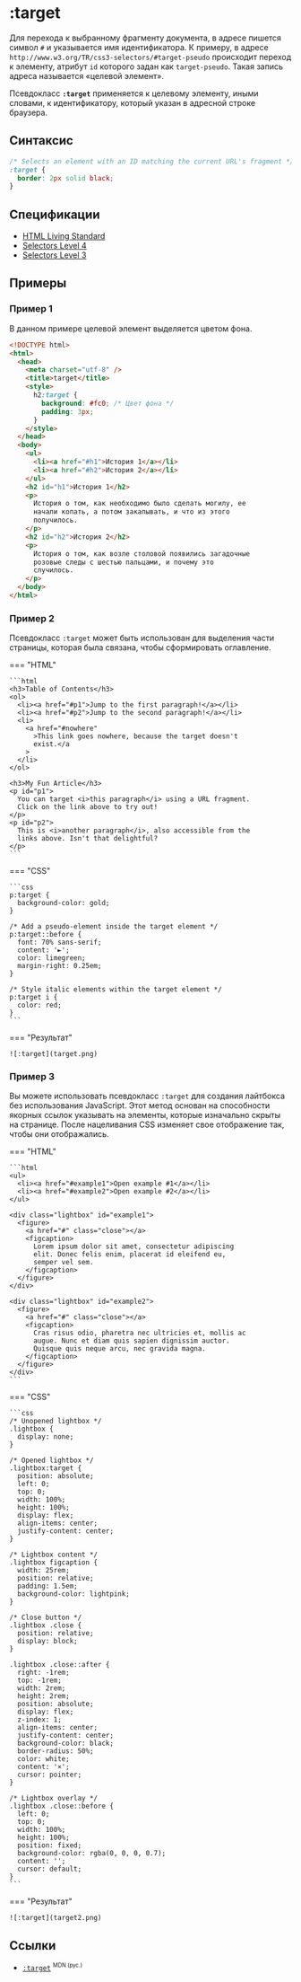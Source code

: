 # :target

Для перехода к выбранному фрагменту документа, в адресе пишется символ `#` и указывается имя идентификатора. К примеру, в адресе `http://www.w3.org/TR/css3-selectors/#target-pseudo` происходит переход к элементу, атрибут `id` которого задан как `target-pseudo`. Такая запись адреса называется «целевой элемент».

Псевдокласс **`:target`** применяется к целевому элементу, иными словами, к идентификатору, который указан в адресной строке браузера.

## Синтаксис

```css
/* Selects an element with an ID matching the current URL's fragment */
:target {
  border: 2px solid black;
}
```

## Спецификации

- [HTML Living Standard](https://html.spec.whatwg.org/multipage/semantics-other.html#selector-target)
- [Selectors Level 4](https://drafts.csswg.org/selectors-4/#the-target-pseudo)
- [Selectors Level 3](https://drafts.csswg.org/selectors-3/#target-pseudo)

## Примеры

### Пример 1

В данном примере целевой элемент выделяется цветом фона.

```html
<!DOCTYPE html>
<html>
  <head>
    <meta charset="utf-8" />
    <title>target</title>
    <style>
      h2:target {
        background: #fc0; /* Цвет фона */
        padding: 3px;
      }
    </style>
  </head>
  <body>
    <ul>
      <li><a href="#h1">История 1</a></li>
      <li><a href="#h2">История 2</a></li>
    </ul>
    <h2 id="h1">История 1</h2>
    <p>
      История о том, как необходимо было сделать могилу, ее
      начали копать, а потом закапывать, и что из этого
      получилось.
    </p>
    <h2 id="h2">История 2</h2>
    <p>
      История о том, как возле столовой появились загадочные
      розовые следы с шестью пальцами, и почему это
      случилось.
    </p>
  </body>
</html>
```

### Пример 2

Псевдокласс `:target` может быть использован для выделения части страницы, которая была связана, чтобы сформировать оглавление.

=== "HTML"

    ```html
    <h3>Table of Contents</h3>
    <ol>
      <li><a href="#p1">Jump to the first paragraph!</a></li>
      <li><a href="#p2">Jump to the second paragraph!</a></li>
      <li>
        <a href="#nowhere"
          >This link goes nowhere, because the target doesn't
          exist.</a
        >
      </li>
    </ol>

    <h3>My Fun Article</h3>
    <p id="p1">
      You can target <i>this paragraph</i> using a URL fragment.
      Click on the link above to try out!
    </p>
    <p id="p2">
      This is <i>another paragraph</i>, also accessible from the
      links above. Isn't that delightful?
    </p>
    ```

=== "CSS"

    ```css
    p:target {
      background-color: gold;
    }

    /* Add a pseudo-element inside the target element */
    p:target::before {
      font: 70% sans-serif;
      content: '►';
      color: limegreen;
      margin-right: 0.25em;
    }

    /* Style italic elements within the target element */
    p:target i {
      color: red;
    }
    ```

=== "Результат"

    ![:target](target.png)

### Пример 3

Вы можете использовать псевдокласс `:target` для создания лайтбокса без использования JavaScript. Этот метод основан на способности якорных ссылок указывать на элементы, которые изначально скрыты на странице. После нацеливания CSS изменяет свое отображение так, чтобы они отображались.

=== "HTML"

    ```html
    <ul>
      <li><a href="#example1">Open example #1</a></li>
      <li><a href="#example2">Open example #2</a></li>
    </ul>

    <div class="lightbox" id="example1">
      <figure>
        <a href="#" class="close"></a>
        <figcaption>
          Lorem ipsum dolor sit amet, consectetur adipiscing
          elit. Donec felis enim, placerat id eleifend eu,
          semper vel sem.
        </figcaption>
      </figure>
    </div>

    <div class="lightbox" id="example2">
      <figure>
        <a href="#" class="close"></a>
        <figcaption>
          Cras risus odio, pharetra nec ultricies et, mollis ac
          augue. Nunc et diam quis sapien dignissim auctor.
          Quisque quis neque arcu, nec gravida magna.
        </figcaption>
      </figure>
    </div>
    ```

=== "CSS"

    ```css
    /* Unopened lightbox */
    .lightbox {
      display: none;
    }

    /* Opened lightbox */
    .lightbox:target {
      position: absolute;
      left: 0;
      top: 0;
      width: 100%;
      height: 100%;
      display: flex;
      align-items: center;
      justify-content: center;
    }

    /* Lightbox content */
    .lightbox figcaption {
      width: 25rem;
      position: relative;
      padding: 1.5em;
      background-color: lightpink;
    }

    /* Close button */
    .lightbox .close {
      position: relative;
      display: block;
    }

    .lightbox .close::after {
      right: -1rem;
      top: -1rem;
      width: 2rem;
      height: 2rem;
      position: absolute;
      display: flex;
      z-index: 1;
      align-items: center;
      justify-content: center;
      background-color: black;
      border-radius: 50%;
      color: white;
      content: '×';
      cursor: pointer;
    }

    /* Lightbox overlay */
    .lightbox .close::before {
      left: 0;
      top: 0;
      width: 100%;
      height: 100%;
      position: fixed;
      background-color: rgba(0, 0, 0, 0.7);
      content: '';
      cursor: default;
    }
    ```

=== "Результат"

    ![:target](target2.png)

## Ссылки

- [`:target`](https://developer.mozilla.org/en-US/docs/Web/CSS/:target) <sup><small>MDN (рус.)</small></sup>
